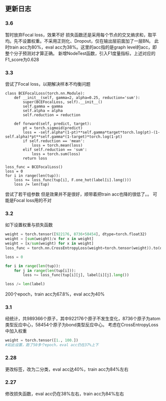 

## 更新日志
### 3.6
暂时放弃Focal loss，效果不好
损失函数还是采用每个节点的交叉熵求和，取平均。先不设置权重。不采用正则化、Dropout，仅在输出层前面加了一层BN。
此时train acc为80%，eval acc为38%。这里的acc指的是graph level的acc，即整个分子预测对才算正确。
新增NodeTest函数，引入F1度量指标，上述对应的F1_score为0.628

### 3.3
尝试了Focal loss，以期解决样本不均衡问题
```
class BCEFocalLoss(torch.nn.Module):
    def __init__(self, gamma=2, alpha=0.25, reduction='sum'):
        super(BCEFocalLoss, self).__init__()
        self.gamma = gamma
        self.alpha = alpha
        self.reduction = reduction

    def forward(self, predict, target):
        pt = torch.sigmoid(predict)
        loss = -self.alpha*(1-pt)**self.gamma*target*torch.log(pt)-(1-self.alpha)*pt**self.gamma*(1-target)*torch.log(1-pt)
        if self.reduction == 'mean':
            loss = torch.mean(loss)
        elif self.reduction == 'sum':
            loss = torch.sum(loss)
        return loss

loss_func = BCEFocalLoss()
loss = 0
for i in range(len(tup)):
    loss += loss_func(tup[i], F.one_hot(label[i].long()))
    loss /= len(tup)
```
尝试了若干组参数
但是效果并不是很好，顺带着把train acc也降的很低了。。
可能是Focal loss用的不对

### 3.2
如下设置权重与损失函数
```python
weight = torch.tensor([922176, 8736+58454], dtype=torch.float32)
weight = [sum(weight)/x for x in weight]
weight = [x/sum(weight) for x in weight]
loss_func = torch.nn.CrossEntropyLoss(weight=torch.tensor(weight)).to(device)

loss = 0

for i in range(len(tup)):
    for j in range(len(tup[i])):
        loss += loss_func(tup[i][j], label[i][j].long())

loss /= len(label)
```
200个epoch，train acc为67.8%，eval acc为40%

### 3.1
经统计，共989366个原子，其中922176个原子不发生变化，8736个原子为atom类型反应中心，58454个原子为bond类型反应中心。
考虑在CrossEntropyLoss中加入权重
```python
weight = torch.tensor([1., 100.]) 
#如此设置，跑了50多个epoch，eval acc仍在37%上下
```

### 2.28
更改标签，改为二分类，eval acc达40%，train acc为84%左右

### 2.27
修改损失函数，eval acc仍在38%左右，train acc为84%左右

